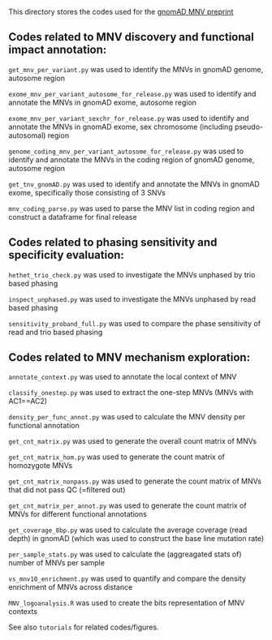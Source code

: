 This directory stores the codes used for the [gnomAD MNV preprint](https://www.biorxiv.org/content/10.1101/573378v2)

## Codes related to MNV discovery and functional impact annotation:

`get_mnv_per_variant.py` was used to identify the MNVs in gnomAD genome, autosome region

`exome_mnv_per_variant_autosome_for_release.py` was used to identify and annotate the MNVs in gnomAD exome, autosome region

`exome_mnv_per_variant_sexchr_for_release.py` was used to identify and annotate the MNVs in gnomAD exome, sex chromosome (including pseudo-autosomal) region

`genome_coding_mnv_per_variant_autosome_for_release.py` was used to identify and annotate the MNVs in the coding region of gnomAD genome, autosome region

`get_tnv_gnomAD.py` was used to identify and annotate the MNVs in gnomAD exome, specifically those consisting of 3 SNVs

`mnv_coding_parse.py` was used to parse the MNV list in coding region and construct a dataframe for final release


## Codes related to phasing sensitivity and specificity evaluation:

`hethet_trio_check.py` was used to investigate the MNVs unphased by trio based phasing

`inspect_unphased.py` was used to investigate the MNVs unphased by read based phasing

`sensitivity_proband_full.py` was used to compare the phase sensitivity of read and trio based phasing


## Codes related to MNV mechanism exploration:

`annotate_context.py` was used to annotate the local context of MNV

`classify_onestep.py` was used to extract the one-step MNVs (MNVs with AC1==AC2) 

`density_per_func_annot.py` was used to calculate the MNV density per functional annotation

`get_cnt_matrix.py` was used to generate the overall count matrix of MNVs

`get_cnt_matrix_hom.py` was used to generate the count matrix of homozygote MNVs

`get_cnt_matrix_nonpass.py` was used to generate the count matrix of MNVs that did not pass QC (=filtered out)

`get_cnt_matrix_per_annot.py` was used to generate the count matrix of MNVs for different functional annotations

`get_coverage_8bp.py` was used to calculate the average coverage (read depth) in gnomAD (which was used to construct the base line mutation rate)

`per_sample_stats.py` was used to calculate the (aggreagated stats of) number of MNVs per sample

`vs_mnv10_enrichment.py` was used to quantify and compare the density enrichment of MNVs across distance

`MNV_logoanalysis.R` was used to create the bits representation of MNV contexts



See also `tutorials` for related codes/figures.



